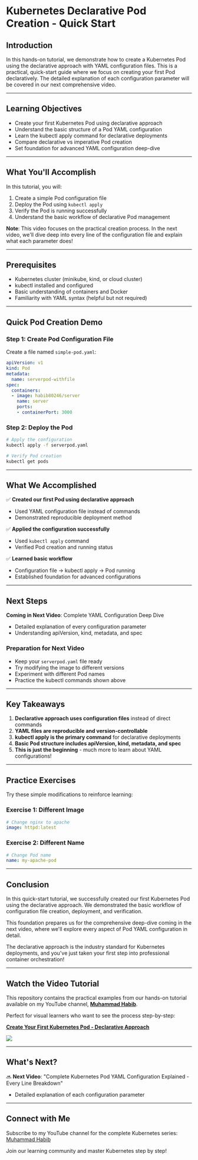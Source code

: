 # Kubernetes Declarative Pod Creation - Quick Start

## Introduction

In this hands-on tutorial, we demonstrate how to create a Kubernetes Pod using the declarative approach with YAML configuration files. This is a practical, quick-start guide where we focus on creating your first Pod declaratively. The detailed explanation of each configuration parameter will be covered in our next comprehensive video.

---

## Learning Objectives

- Create your first Kubernetes Pod using declarative approach
- Understand the basic structure of a Pod YAML configuration
- Learn the kubectl apply command for declarative deployments
- Compare declarative vs imperative Pod creation
- Set foundation for advanced YAML configuration deep-dive

---

## What You'll Accomplish

In this tutorial, you will:
1. Create a simple Pod configuration file
2. Deploy the Pod using `kubectl apply`
3. Verify the Pod is running successfully
4. Understand the basic workflow of declarative Pod management

**Note**: This video focuses on the practical creation process. In the next video, we'll dive deep into every line of the configuration file and explain what each parameter does!

---

## Prerequisites

- Kubernetes cluster (minikube, kind, or cloud cluster)
- kubectl installed and configured
- Basic understanding of containers and Docker
- Familiarity with YAML syntax (helpful but not required)

---

## Quick Pod Creation Demo

### Step 1: Create Pod Configuration File

Create a file named `simple-pod.yaml`:

```yaml
apiVersion: v1
kind: Pod
metadata:
  name: serverpod-withfile
spec:
  containers:
  - image: habib80246/server
    name: server
    ports:
    - containerPort: 3000
```

### Step 2: Deploy the Pod

```bash
# Apply the configuration
kubectl apply -f serverpod.yaml

# Verify Pod creation
kubectl get pods
```
---

## What We Accomplished

✅ **Created our first Pod using declarative approach**
- Used YAML configuration file instead of commands
- Demonstrated reproducible deployment method

✅ **Applied the configuration successfully**
- Used `kubectl apply` command
- Verified Pod creation and running status

✅ **Learned basic workflow**
- Configuration file → kubectl apply → Pod running
- Established foundation for advanced configurations


---

## Next Steps

**Coming in Next Video**: Complete YAML Configuration Deep Dive
- Detailed explanation of every configuration parameter
- Understanding apiVersion, kind, metadata, and spec

### Preparation for Next Video
- Keep your `serverpod.yaml` file ready
- Try modifying the image to different versions
- Experiment with different Pod names
- Practice the kubectl commands shown above

---

## Key Takeaways

1. **Declarative approach uses configuration files** instead of direct commands
2. **YAML files are reproducible and version-controllable**
3. **kubectl apply is the primary command** for declarative deployments
4. **Basic Pod structure includes apiVersion, kind, metadata, and spec**
5. **This is just the beginning** - much more to learn about YAML configurations!

---

## Practice Exercises

Try these simple modifications to reinforce learning:

### Exercise 1: Different Image
```yaml
# Change nginx to apache
image: httpd:latest
```

### Exercise 2: Different Name
```yaml
# Change Pod name
name: my-apache-pod
```

---

## Conclusion

In this quick-start tutorial, we successfully created our first Kubernetes Pod using the declarative approach. We demonstrated the basic workflow of configuration file creation, deployment, and verification. 

This foundation prepares us for the comprehensive deep-dive coming in the next video, where we'll explore every aspect of Pod YAML configuration in detail.

The declarative approach is the industry standard for Kubernetes deployments, and you've just taken your first step into professional container orchestration!

---

## Watch the Video Tutorial

This repository contains the practical examples from our hands-on tutorial available on my YouTube channel, <a href="https://www.youtube.com/@muhammadhabib-urrehman/videos" target="_blank"><b>Muhammad Habib</b></a>.

Perfect for visual learners who want to see the process step-by-step:

**[Create Your First Kubernetes Pod - Declarative Approach](https://youtu.be/-URmGs8y1Jc)**

<a href="https://youtu.be/-URmGs8y1Jc" target="_blank"><img src="https://github.com/sujatagunale/EasyRead/assets/151519281/1736fca5-a031-4854-8c09-bc110e3bc16d" /></a>

---

## What's Next?

🔜 **Next Video**: "Complete Kubernetes Pod YAML Configuration Explained - Every Line Breakdown"
- Detailed explanation of each configuration parameter

---

## Connect with Me

Subscribe to my YouTube channel for the complete Kubernetes series: [Muhammad Habib](https://www.youtube.com/@muhammadhabib-urrehman/videos)

Join our learning community and master Kubernetes step by step!